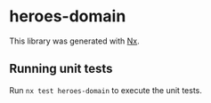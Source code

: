 # heroes-domain

This library was generated with [Nx](https://nx.dev).

## Running unit tests

Run `nx test heroes-domain` to execute the unit tests.
